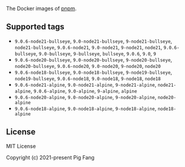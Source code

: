 The Docker images of [pnpm](https://pnpm.io).

## Supported tags

- `9.0.6-node21-bullseye`, `9.0-node21-bullseye`, `9-node21-bullseye`, `node21-bullseye`, `9.0.6-node21`, `9.0-node21`, `9-node21`, `node21`, `9.0.6-bullseye`, `9.0-bullseye`, `9-bullseye`, `bullseye`, `9.0.6`, `9.0`, `9`
- `9.0.6-node20-bullseye`, `9.0-node20-bullseye`, `9-node20-bullseye`, `node20-bullseye`, `9.0.6-node20`, `9.0-node20`, `9-node20`, `node20`
- `9.0.6-node18-bullseye`, `9.0-node18-bullseye`, `9-node19-bullseye`, `node19-bullseye`, `9.0.6-node18`, `9.0-node18`, `9-node18`, `node18`
- `9.0.6-node21-alpine`, `9.0-node21-alpine`, `9-node21-alpine`, `node21-alpine`, `9.0.6-alpine`, `9.0-alpine`, `9-alpine`, `alpine`
- `9.0.6-node20-alpine`, `9.0-node20-alpine`, `9-node20-alpine`, `node20-alpine`
- `9.0.6-node18-alpine`, `9.0-node18-alpine`, `9-node18-alpine`, `node18-alpine`

## License

MIT License

Copyright (c) 2021-present Pig Fang
